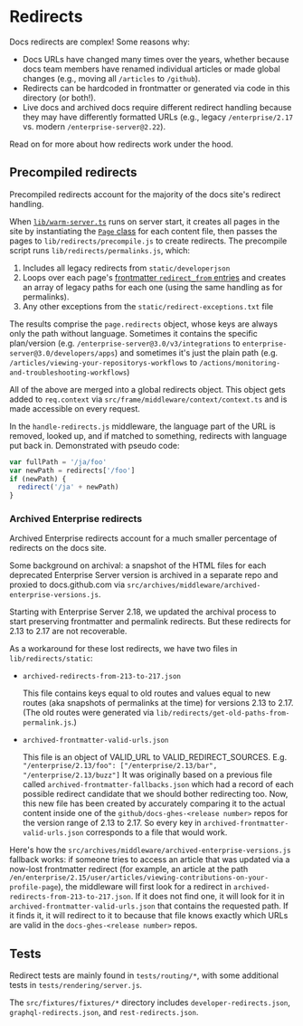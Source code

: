 # Redirects

Docs redirects are complex! Some reasons why:

* Docs URLs have changed many times over the years, whether because docs team members have renamed individual articles or made global changes (e.g., moving all `/articles` to `/github`).
* Redirects can be hardcoded in frontmatter or generated via code in this directory (or both!).
* Live docs and archived docs require different redirect handling because they may have differently formatted URLs (e.g., legacy `/enterprise/2.17` vs. modern `/enterprise-server@2.22`).

Read on for more about how redirects work under the hood.

## Precompiled redirects

Precompiled redirects account for the majority of the docs site's redirect handling.

When [`lib/warm-server.ts`](lib/warm-server.ts) runs on server start, it creates all pages in the site by instantiating the [`Page` class](lib/page.js) for each content file, then passes the pages to `lib/redirects/precompile.js` to create redirects. The precompile script runs `lib/redirects/permalinks.js`, which:

1. Includes all legacy redirects from `static/developerjson`
2. Loops over each page's [frontmatter `redirect_from` entries](content/README.md#redirect_from) and creates an array of legacy paths for each one (using the same handling as for permalinks).
3. Any other exceptions from the `static/redirect-exceptions.txt` file

The results comprise the `page.redirects` object, whose keys are always only the path without language.
Sometimes it contains the specific plan/version (e.g. `/enterprise-server@3.0/v3/integrations` to `enterprise-server@3.0/developers/apps`) and sometimes it's just the plain path
(e.g. `/articles/viewing-your-repositorys-workflows` to `/actions/monitoring-and-troubleshooting-workflows`)

All of the above are merged into a global redirects object. This object gets added to `req.context` via `src/frame/middleware/context/context.ts` and is made accessible on every request.

In the `handle-redirects.js` middleware, the language part of the URL is
removed, looked up, and if matched to something, redirects with language
put back in. Demonstrated with pseudo code:

```javascript
var fullPath = '/ja/foo'
var newPath = redirects['/foo']
if (newPath) {
  redirect('/ja' + newPath)
}
```

### Archived Enterprise redirects

Archived Enterprise redirects account for a much smaller percentage of redirects on the docs site.

Some background on archival: a snapshot of the HTML files for each deprecated Enterprise Server version is archived in a separate repo and proxied to docs.github.com via `src/archives/middleware/archived-enterprise-versions.js`.

Starting with Enterprise Server 2.18, we updated the archival process to start preserving frontmatter and permalink redirects. But these redirects for 2.13 to 2.17 are not recoverable.

As a workaround for these lost redirects, we have two files in `lib/redirects/static`:

* `archived-redirects-from-213-to-217.json`

  This file contains keys equal to old routes and values equal to new routes (aka snapshots of permalinks at the time) for versions 2.13 to 2.17. (The old routes were generated via `lib/redirects/get-old-paths-from-permalink.js`.)

* `archived-frontmatter-valid-urls.json`

  This file is an object of VALID_URL to VALID_REDIRECT_SOURCES.
  E.g. `"/enterprise/2.13/foo": ["/enterprise/2.13/bar", "/enterprise/2.13/buzz"]`
  It was originally based on a previous file called `archived-frontmatter-fallbacks.json`
  which had a record of each possible redirect candidate that we should bother
  redirecting too.
  Now, this new file has been created by accurately comparing it to the actual
  content inside one of the `github/docs-ghes-<release number>` repos for the
  version range of 2.13 to 2.17. So every key in `archived-frontmatter-valid-urls.json`
  corresponds to a file that would work.

Here's how the `src/archives/middleware/archived-enterprise-versions.js` fallback works: if someone tries to access an article that was updated via a now-lost frontmatter redirect (for example, an article at the path `/en/enterprise/2.15/user/articles/viewing-contributions-on-your-profile-page`), the middleware will first look for a redirect in `archived-redirects-from-213-to-217.json`. If it does not find one, it will look for it in `archived-frontmatter-valid-urls.json` that contains the requested path. If it finds it, it will redirect to it to because that file knows exactly which URLs are valid in the `docs-ghes-<release number>` repos.

## Tests

Redirect tests are mainly found in `tests/routing/*`, with some additional tests in `tests/rendering/server.js`.

The `src/fixtures/fixtures/*` directory includes `developer-redirects.json`, `graphql-redirects.json`, and `rest-redirects.json`.
